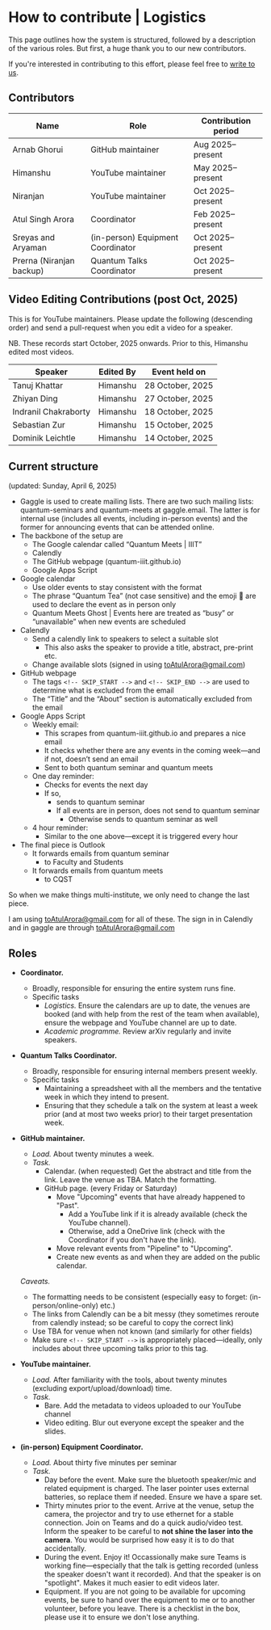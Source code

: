 # How to contribute | Logistics

This page outlines how the system is structured, followed by a description of the various roles. But first, a huge thank you to our new contributors. 

If you're interested in contributing to this effort, please feel free to [write to us](atul.singh.arora@gmail.com). 

## Contributors 

| Name | Role | Contribution period | 
| - | - | - |
| Arnab Ghorui | GitHub maintainer | Aug 2025–present | 
| Himanshu | YouTube maintainer | May 2025–present | 
| Niranjan | YouTube maintainer | Oct 2025–present | 
| Atul Singh Arora | Coordinator | Feb 2025–present | 
| Sreyas and Aryaman | (in-person) Equipment Coordinator | Oct 2025–present |
| Prerna (Niranjan backup) | Quantum Talks Coordinator | Oct 2025–present | 


## Video Editing Contributions (post Oct, 2025)

This is for YouTube maintainers. Please update the following (descending order) and send a pull-request when you edit a video for a speaker.

NB. These records start October, 2025 onwards. Prior to this, Himanshu edited most videos.

| Speaker | Edited By | Event held on |
| - | - | - |
| Tanuj Khattar | Himanshu | 28 October, 2025 |
| Zhiyan Ding | Himanshu | 27 October, 2025 |
| Indranil Chakraborty | Himanshu | 18 October, 2025 |
| Sebastian Zur | Himanshu | 15 October, 2025 | 
| Dominik Leichtle | Himanshu | 14 October, 2025 |

## Current structure
(updated: Sunday, April 6, 2025)

* Gaggle is used to create mailing lists. There are two such mailing lists: quantum-seminars and quantum-meets at gaggle.email. The latter is for internal use (includes all events, including in-person events) and the former for announcing events that can be attended online.
* The backbone of the setup are 
    * The Google calendar called “Quantum Meets | IIIT”
    * Calendly
    * The GitHub webpage (quantum-iiit.github.io)
    * Google Apps Script
* Google calendar
    * Use older events to stay consistent with the format
    * The phrase “Quantum Tea” (not case sensitive) and the emoji 🏫 are used to declare the event as in person only
    * Quantum Meets Ghost | Events here are treated as “busy” or “unavailable” when new events are scheduled
* Calendly
    * Send a calendly link to speakers to select a suitable slot
       * This also asks the speaker to provide a title, abstract, pre-print etc.
    * Change available slots (signed in using toAtulArora@gmail.com)
* GitHub webpage
    * The tags ```<!-- SKIP_START -->``` and ```<!-- SKIP_END -->``` are used to determine what is excluded from the email
    * The “Title” and the “About” section is automatically excluded from the email
* Google Apps Script
    * Weekly email: 
        * This scrapes from quantum-iiit.github.io and prepares a nice email
        * It checks whether there are any events in the coming week—and if not, doesn’t send an email
        * Sent to both quantum seminar and quantum meets
    * One day reminder:
        * Checks for events the next day
        * If so, 
            * sends to quantum seminar
            * If all events are in person, does not send to quantum seminar
                * Otherwise sends to quantum seminar as well
    * 4 hour reminder:
        * Similar to the one above—except it is triggered every hour
* The final piece is Outlook
    * It forwards emails from quantum seminar
        * to Faculty and Students
    * It forwards emails from quantum meets
        * to CQST

So when we make things multi-institute, we only need to change the last piece.

I am using toAtulArora@gmail.com for all of these. The sign in in Calendly and in gaggle are through toAtulArora@gmail.com

## Roles

* **Coordinator.** 
   * Broadly, responsible for ensuring the entire system runs fine.
   * Specific tasks
      * *Logistics.* Ensure the calendars are up to date, the venues are booked (and with help from the rest of the team when available), ensure the webpage and YouTube channel are up to date.
      * *Academic programme.* Review arXiv regularly and invite speakers.
* **Quantum Talks Coordinator.**
   * Broadly, responsible for ensuring internal members present weekly.
   * Specific tasks
      * Maintaining a spreadsheet with all the members and the tentative week in which they intend to present.
      * Ensuring that they schedule a talk on the system at least a week prior (and at most two weeks prior) to their target presentation week.
* **GitHub maintainer.**
  * *Load.* About twenty minutes a week.
  * *Task.*
    * Calendar. (when requested) Get the abstract and title from the link. Leave the venue as TBA. Match the formatting.
    * GitHub page. (every Friday or Saturday)
       * Move "Upcoming" events that have already happened to "Past".
          * Add a YouTube link if it is already available (check the YouTube channel).
          * Otherwise, add a OneDrive link (check with the Coordinator if you don't have the link).
       * Move relevant events from "Pipeline" to "Upcoming".
       * Create new events as and when they are added on the public calendar.

   *Caveats.*
    * The formatting needs to be consistent (especially easy to forget: (in-person/online-only) etc.)
    * The links from Calendly can be a bit messy (they sometimes reroute from calendly instead; so be careful to copy the correct link)
    * Use TBA for venue when not known (and similarly for other fields)
    * Make sure ```<!-- SKIP_START -->``` is appropriately placed—ideally, only includes about three upcoming talks prior to this tag. 

* **YouTube maintainer.** 
  * *Load.* After familiarity with the tools, about twenty minutes (excluding export/upload/download) time.
  * *Task.*
     * Bare. Add the metadata to videos uploaded to our YouTube channel 
     * Video editing. Blur out everyone except the speaker and the slides. 
 
* **(in-person) Equipment Coordinator.**
  * *Load.* About thirty five minutes per seminar
  * *Task.*
     * Day before the event. Make sure the bluetooth speaker/mic and related equipment is charged. The laser pointer uses external batteries, so replace them if needed. Ensure we have a spare set.
     * Thirty minutes prior to the event. Arrive at the venue, setup the camera, the projector and try to use ethernet for a stable connection. Join on Teams and do a quick audio/video test. Inform the speaker to be careful to **not shine the laser into the camera**. You would be surprised how easy it is to do that accidentally.
     * During the event. Enjoy it! Occassionally make sure Teams is working fine—especially that the talk is getting recorded (unless the speaker doesn't want it recorded). And that the speaker is on "spotlight". Makes it much easier to edit videos later.
     * Equipment. If you are not going to be available for upcoming events, be sure to hand over the equipment to me or to another volunteer, before you leave. There is a checklist in the box, please use it to ensure we don't lose anything. 
